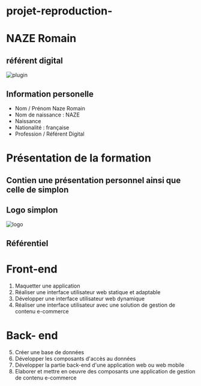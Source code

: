 # projet-reproduction-

# NAZE Romain
## référent digital


![plugin](https://user-images.githubusercontent.com/118919895/221115577-99c96e54-86ce-4783-9656-50768094c5ed.png)

## Information personelle 
* Nom / Prénom Naze Romain
* Nom de naissance : NAZE
* Naissance
* Nationalité : française
* Profession / Référent Digital

# Présentation de la formation

## Contien une présentation personnel ainsi que celle de simplon
## Logo simplon
![logo](https://user-images.githubusercontent.com/118919895/221119993-6ba8226c-3261-4b03-b935-04ffc7392e71.png)

## Référentiel
# Front-end
1. Maquetter une application
2. Réaliser une interface utilisateur web statique et adaptable 
3. Développer une interface utilisateur web dynamique 
4. Réaliser une interface utilisateur avec une solution de gestion de contenu e-commerce

# Back- end
5. Créer une base de données
6. Développer les composants d'accès au données 
7. Développer la partie back-end d'une application web ou web mobile
8. Elaborer et mettre en oeuvre des composants une application de gestion de contenu e-commerce  

